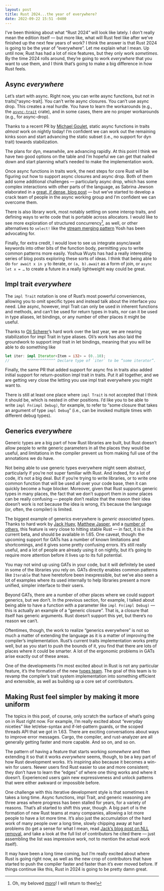 ```yaml
---
layout: post
title: Rust 2024...the year of everywhere?
date: 2022-09-22 15:51 -0400
---
```


I’ve been thinking about what “Rust 2024” will look like lately. I don’t really mean the edition itself — but more like, what will Rust feel like after we’ve finished up the next few years of work? I think the answer is that Rust 2024 is going to be the year of “everywhere”. Let me explain what I mean. Up until now, Rust has had a lot of nice features, but they only work *sometimes*. By the time 2024 rolls around, they’re going to work *everywhere* that you want to use them, and I think that’s going to make a big difference in how Rust feels.

## Async *everywhere*

Let’s start with async. Right now, you can write async functions, but not in traits[^async-trait]. You can’t write async closures. You can’t use async drop. This creates a real hurdle. You have to learn the workarounds (e.g., the [`async-trait`] crate), and in some cases, there are no proper workarounds (e.g., for async-drop).

[`async-trait`]: https://crates.io/crates/async-trait

Thanks to a recent PR by [Michael Goulet], static async functions in traits *almost* work on nightly today! I’m confident we can work out the remaining kinks soon and start advancing the static subset (i.e., no support for dyn trait) towards stabilization. 

The plans for dyn, meanwhile, are advancing rapidly. At this point I think we have two good options on the table and I’m hopeful we can get that nailed down and start planning what’s needed to make the implementation work.

Once async functions in traits work, the next steps for core Rust will be figuring out how to support async closures and async drop. Both of them add some additional challenges — particularly async drop, which has some complex interactions with other parts of the language, as Sabrina Jewson elaborated in a [great, if dense, blog post](https://sabrinajewson.org/blog/async-drop) — but we’ve started to develop a crack team of people in the async working group and I’m confident we can overcome them.

There is also library work, most notably settling on some interop traits, and defining ways to write code that is portable across allocators. I would like to see more exploration of structured concurrency[^moro], as well, or other alternatives to `select!` like the [stream merging pattern](https://blog.yoshuawuyts.com/futures-concurrency-3/#concurrent-stream-processing-with-stream-merge) Yosh has been advocating for.

[Michael Goulet]: https://github.com/compiler-errors

[^moro]: Oh, my beloved [moro]! I will return to thee!

[moro]: https://github.com/nikomatsakis/moro

Finally, for extra credit, I would love to see us integrate async/await keywords into other bits of the function body, permitting you to write common patterns more easily. Yoshua Wuyts has had a really interesting series of blog posts exploring these sorts of ideas. I think that being able to do `for await x in y` to iterate, or `(a, b).await` as a form of join, or `async let x = …` to create a future in a really lightweight way could be great.

## Impl trait *everywhere*

The `impl Trait` notation is one of Rust’s most powerful conveniences, allowing you to omit specific types and instead talk about the interface you need. Like async, however, impl Trait can only be used in inherent functions and methods, and can’t be used for return types in traits, nor can it be used in type aliases, let bindings, or any number of other places it might be useful.

Thanks to [Oli Scherer]’s hard work over the last year, we are nearing stabilization for impl Trait in type aliases. Oli’s work has also laid the groundwork to support impl trait in let bindings, meaning that you will be able to do something like

```rust
let iter: impl Iterator<Item = i32> = (0..10);
//        ^^^^^^^^^^^^^ Declare type of `iter` to be “some iterator”.
```

Finally, the same PR that added support for async fns in traits also added initial support for return-position impl trait in traits. Put it all together, and we are getting very close the letting you use impl trait everywhere you might want to.

There is still at least one place where `impl Trait` is not accepted that I think it should be, which is nested in other positions. I’d like you to be able to write `impl Fn(impl Debug)`, for example, to refer to “some closure that takes an argument of type `impl Debug`” (i.e., can be invoked multiple times with different debug types).

[Oli Scherer]: https://github.com/oli-obk

## Generics *everywhere*

Generic types are a big part of how Rust libraries are built, but Rust doesn’t allow people to write generic parameters in all the places they would be useful, and limitations in the compiler prevent us from making full use of the annotations we do have. 

Not being able to use generic types everywhere might seem abstract, particularly if you’re not super familiar with Rust. And indeed, for a lot of code, it’s not a big deal. But if you’re trying to write libraries, or to write one common function that will be used all over your code base, then it can quickly become a huge blocker. Moreover, given that Rust supports generic types in many places, the fact that we don’t support them in *some* places can be really confusing — people don’t realize that the reason their idea doesn’t work is not because the idea is wrong, it’s because the language (or, often, the compiler) is limited.

The biggest example of generics everywhere is *generic associated types*. Thanks to hard work by [Jack Huey], [Matthew Jasper], and a [number of others], this feature is very close to hitting stable Rust — in fact, it is in the current beta, and should be available in 1.65. One caveat, though: the upcoming support for GATs has a number of known limitations and shortcomings, and it gives some pretty confusing errors. It’s still really useful, and a lot of people are already using it on nightly, but it’s going to require more attention before it lives up to its full potential.

[Jack Huey]: https://github.com/jackh726/
[Matthew Jasper]: https://github.com/MatthewJasper/
[number of others]: https://blog.rust-lang.org/2021/08/03/GATs-stabilization-push.html#why-has-it-taken-so-long-to-implement-this

You may not wind up using GATs in your code, but it will definitely be used in some of the libraries you rely on. GATs directly enables common patterns like `Iterable` that have heretofore been inexpressible, but we’ve also seen a lot of examples where its used internally to help libraries present a more unified, simpler interface to their users.

Beyond GATs, there are a number of other places where we could support generics, but we don’t. In the previous section, for example, I talked about being able to have a function with a parameter like `impl Fn(impl Debug)` — this is actually an example of a “generic closure”. That is, a closure that itself has generic arguments. Rust doesn’t support this yet, but there’s no reason we can’t.

Oftentimes, though, the work to realize “generics everywhere” is not so much a matter of extending the language as it is a matter of improving the compiler’s implementation. Rust’s current traits implementation works pretty well, but as you start to push the bounds of it, you find that there are lots of places where it could be smarter. A lot of the ergonomic problems in GATs arise exactly out of these areas.

One of the developments I’m most excited about in Rust is not any particular feature, it’s the formation of the new [types team]. The goal of this team is to revamp the compiler’s trait system implementation into something efficient and extensible, as well as building up a core set of contributors. 

[types team]: https://github.com/rust-lang/types-team

## Making Rust feel simpler by making it more uniform

The topics in this post, of course, only scratch the surface of what’s going on in Rust right now. For example, I’m really excited about “everyday niceties” like let/else-syntax and if-let-pattern guards, or the scoped threads API that we got in 1.63. There are exciting conversations about ways to improve error messages. Cargo, the compiler, and rust-analyzer are all generally getting faster and more capable. And so on, and so on.

The pattern of having a feature that starts working *somewhere* and then extending it so that it works *everywhere* seems, though, to be a key part of how Rust development works. It’s inspiring also because it becomes a win-win for users. Newer users find Rust easier to use and more consistent; they don’t have to learn the “edges” of where one thing works and where it doesn’t. Experienced users gain new expressiveness and unlock patterns that were either awkward or impossible before.

One challenge with this iterative development style is that sometimes it takes a long time. Async functions, impl Trait, and generic reasoning are three areas where progress has been stalled for years, for a variety of reasons. That’s all started to shift this year, though. A big part of is the formation of new Rust teams at many companies, allowing a lot more people to have a lot more time. It’s also just the accumulation of the hard work of many people over a long time, slowly chipping away at hard problems (to get a sense for what I mean, read [Jack’s blog post on NLL removal][nllr], and take a look at the full list of contributors he cited there — just assembling the list was impressive work, not to mention the actual work itself).

[nllr]: https://jackh726.github.io/rust/2022/06/10/nll-stabilization.html#how-did-we-get-here

[“third way”]: https://smallcultfollowing.com/babysteps/blog/2022/09/19/what-i-meant-by-the-soul-of-rust/

It may have been a long time coming, but I’m really excited about where Rust is going right now, as well as the new crop of contributors that have started to push the compiler faster and faster than it’s ever moved before. If things continue like this, Rust in 2024 is going to be pretty damn great.